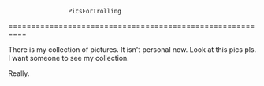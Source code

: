                      PicsForTrolling

==========================================================

There is my collection of pictures. It isn't personal now.
Look at this pics pls. I want someone to see my collection.

Really.
